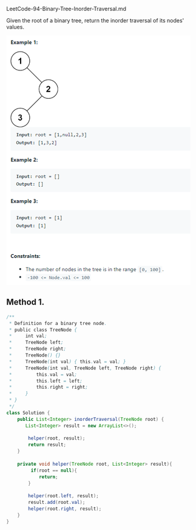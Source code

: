 LeetCode-94-Binary-Tree-Inorder-Traversal.md

Given the root of a binary tree, return the inorder traversal of its nodes' values.

![94](images/94-inOrder-Traversa.png)


## Method 1.

```java
/**
 * Definition for a binary tree node.
 * public class TreeNode {
 *     int val;
 *     TreeNode left;
 *     TreeNode right;
 *     TreeNode() {}
 *     TreeNode(int val) { this.val = val; }
 *     TreeNode(int val, TreeNode left, TreeNode right) {
 *         this.val = val;
 *         this.left = left;
 *         this.right = right;
 *     }
 * }
 */
class Solution {
    public List<Integer> inorderTraversal(TreeNode root) {
       List<Integer> result = new ArrayList<>();
        
        helper(root, result);
        return result;
    }
    
    private void helper(TreeNode root, List<Integer> result){
         if(root == null){
            return;
        }
        
        helper(root.left, result);
        result.add(root.val);
        helper(root.right, result);
    }
}
```
